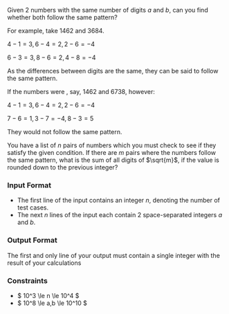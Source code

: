 Given 2 numbers with the same number of digits $a$ and $b$, can you find whether both follow the same pattern? 

For example, take $1462$ and $3684$.

$4-1=3, 6-4=2, 2-6=-4$

$6-3=3, 8-6=2, 4-8=-4$

As the differences between digits are the same, they can be said to follow the same pattern.

If the numbers were , say, $1462$ and $6738$, however:

$4-1=3, 6-4=2, 2-6=-4$

$7-6=1, 3-7=-4, 8-3=5$

They would not follow the same pattern.

You have a list of $n$ pairs of numbers which you must check to see if they satisfy the given condition. If there are $m$ pairs where the numbers follow the same pattern, what is the sum of all digits of $\sqrt{m}$, if the value is rounded down to the previous integer?

### Input Format
-  The first line of the input contains an integer $n$, denoting the number of test cases.
-  The next $n$ lines of the input each contain 2 space-separated integers $a$ and $b$.

### Output Format
The first and only line of your output must contain a single integer with the result of your calculations

### Constraints
-  $ 10^3 \le n \le 10^4 $
-  $ 10^8 \le a,b \le 10^10 $